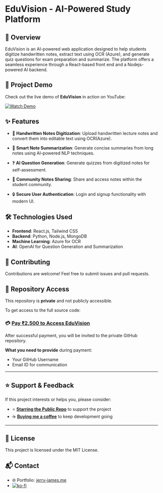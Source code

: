 # EduVision - AI-Powered Study Platform

## 🌟 Overview
EduVision is an AI-powered web application designed to help students digitize handwritten notes, extract text using OCR (Azure), and generate quiz questions for exam preparation and summarize. The platform offers a seamless experience through a React-based front end and a Nodejs-powered AI backend.

## 🎥 Project Demo

Check out the live demo of **EduVision** in action on YouTube:

[![Watch Demo](https://img.youtube.com/vi/Uy9OzbRfXG4/0.jpg)](https://youtu.be/Uy9OzbRfXG4)

## ✨ Features
- 📝 **Handwritten Notes Digitization**: Upload handwritten lecture notes and convert them into editable text using OCR(Azure).

-  🧠 **Smart Note Summarization**: Generate concise summaries from long notes using AI-powered NLP techniques.

- ❓ **AI Question Generation**: Generate quizzes from digitized notes for self-assessment.

- 🤝 **Community Notes Sharing**: Share and access notes within the student community.

- 🔒 **Secure User Authentication**: Login and signup functionality with modern UI.

## 🛠 Technologies Used
- **Frontend**: React.js, Tailwind CSS
- **Backend**: Python, Node.js, MongoDB
- **Machine Learning**: Azure for OCR
- **AI**: OpenAI for Question Generation and Summarization

## 🙌 Contributing
Contributions are welcome! Feel free to submit issues and pull requests.

## 🚧 Repository Access

This repository is **private** and not publicly accessible.

To get access to the full source code:

### 💳 [Pay ₹2,500 to Access EduVision](https://rzp.io/rzp/ofxThDv)


After successful payment, you will be invited to the private GitHub repository.

**What you need to provide** during payment:
- Your GitHub Username
- Email ID for communication

---

## ⭐ Support & Feedback

If this project interests or helps you, please consider:

- ⭐ **[Starring the Public Repo](https://github.com/jerryjames2001/EduVision)** to support the project
- ☕ **[Buying me a coffee](https://ko-fi.com/B0B615YOK7)** to keep development going

---


## 🧾 License
This project is licensed under the MIT License.

## 📬 Contact
- 🌐 Portfolio: [jerry-james.me](https://jerry-james.me)  
-
   [![ko-fi](https://ko-fi.com/img/githubbutton_sm.svg)](https://ko-fi.com/B0B615YOK7)